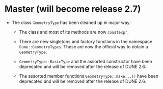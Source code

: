 # Master (will become release 2.7)

- The class `GeometryType` has been cleaned up in major way:

  - The class and most of its methods are now `constexpr`.

  - There are new singletons and factory functions in the namespace `Dune::GeometryTypes`. These
    are now the official way to obtain a `GeometryType`.

  - `GeometryType::BasicType` and the assorted constructor have been deprecated and will be removed
    after the release of DUNE 2.6.

  - The assorted member functions `GeometryType::make...()` have been deprecated and will be removed
    after the release of DUNE 2.6.
